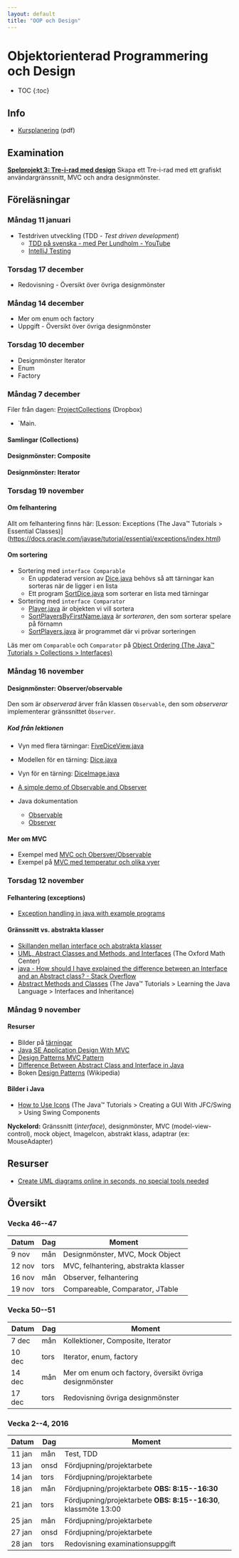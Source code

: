 ```yaml
---
layout: default
title: "OOP och Design"
---
```



Objektorienterad Programmering och Design
=========================================

* TOC
{:toc}

Info
----

* [Kursplanering](kursplanering.pdf) (pdf)


Examination
-----------

**[Spelprojekt 3: Tre-i-rad med design](tre-i-rad-med-design.html)**
Skapa ett Tre-i-rad med ett grafiskt användargränssnitt, MVC och andra designmönster.


Föreläsningar
-------------

### Måndag 11 januari

* Testdriven utveckling (TDD - _Test driven development_)
	* [TDD på svenska - med Per Lundholm - YouTube](https://www.youtube.com/playlist?list=PLqoFX5ooBh55go9izEXd9D4x6jxKCq6ep)
	* [IntelliJ Testing](https://www.jetbrains.com/idea/help/testing.html)


### Torsdag 17 december

* Redovisning - Översikt över övriga designmönster

### Måndag 14 december

* Mer om enum och factory
* Uppgift - Översikt över övriga designmönster

### Torsdag 10 december

* Designmönster Iterator
* Enum
* Factory

### Måndag 7 december

Filer från dagen: [ProjectCollections](https://www.dropbox.com/sh/cggwx9yira90xi9/AACL-wsmYjWL73XlBbd1kYNva?dl=0) (Dropbox)
 - `Main.

#### Samlingar (Collections)

#### Designmönster: Composite

#### Designmönster: Iterator

### Torsdag 19 november

#### Om felhantering

Allt om felhantering finns här: [Lesson: Exceptions (The Java™ Tutorials > Essential Classes)]
(https://docs.oracle.com/javase/tutorial/essential/exceptions/index.html)

#### Om sortering

* Sortering med `interface Comparable`
	* En uppdaterad version av [Dice.java](https://sjk15.slack.com/files/oscar/F0EK8284T/Dice.java) behövs så att tärningar kan sorteras när de ligger i en lista
	* Ett program [SortDice.java](https://sjk15.slack.com/files/oscar/F0ET86M7S/sortdice.java) som sorterar en lista med tärningar
* Sortering med `interface Comparator`
	* [Player.java](https://sjk15.slack.com/files/oscar/F0ET5G3PD/player.java) är objekten vi vill sortera
	* [SortPlayersByFirstName.java](https://sjk15.slack.com/files/oscar/F0ET7LXQB/sortplayersbyfirstname.java) är _sorteraren_, den som sorterar spelare på förnamn
	* [SortPlayers.java](https://sjk15.slack.com/files/oscar/F0ET8SBGS/sortplayers.java) är programmet där vi prövar sorteringen

Läs mer om `Comparable` och `Comparator` på [Object Ordering (The Java™ Tutorials > Collections > Interfaces)](https://docs.oracle.com/javase/tutorial/collections/interfaces/order.html)


### Måndag 16 november

#### Designmönster: Observer/observable

Den som är *observerad* ärver från klassen `Observable`,
den som *observerar* implementerar gränssnittet `Òbserver`.

##### Kod från lektionen 
* Vyn med flera tärningar: [FiveDiceView.java](https://slack-files.com/T093JN6HK-F0EK7G3J7-d53f24af02)
* Modellen för en tärning: [Dice.java](https://slack-files.com/T093JN6HK-F0EK8284T-a2cd0b6a55)
* Vyn för en tärning: [DiceImage.java](https://slack-files.com/T093JN6HK-F0EKAQFB9-8e6f3b5ef6)

* [A simple demo of Observable and Observer](http://www.java2s.com/Code/Java/Design-Pattern/AsimpledemoofObservableandObserver.htm)
* Java dokumentation
	* [Observable](https://docs.oracle.com/javase/7/docs/api/java/util/Observable.html)
	* [Observer](https://docs.oracle.com/javase/7/docs/api/java/util/Observer.html)

#### Mer om MVC
* Exempel med [MVC och Obersver/Observable](http://www.austintek.com/mvc/)
* Exempel på [MVC med temperatur och olika vyer](http://csis.pace.edu/~bergin/mvc/mvcgui.html)

### Torsdag 12 november

#### Felhantering (exceptions)

* [Exception handling in java with example programs](http://beginnersbook.com/2013/04/java-exception-handling/)


#### Gränssnitt vs. abstrakta klasser

* [Skillanden mellan interface och abstrakta klasser](http://www.programmerinterview.com/index.php/java-questions/interface-vs-abstract-class/)
* [UML, Abstract Classes and Methods, and Interfaces](http://www.oxfordmathcenter.com/drupal7/node/35) (The Oxford Math Center)
* [java - How should I have explained the difference between an Interface and an Abstract class? - Stack Overflow](http://stackoverflow.com/questions/18777989/how-should-i-have-explained-the-difference-between-an-interface-and-an-abstract)
* [Abstract Methods and Classes](https://docs.oracle.com/javase/tutorial/java/IandI/abstract.html)  (The Java™ Tutorials > Learning the Java Language > Interfaces and Inheritance)



### Måndag 9 november

#### Resurser

* Bilder på [tärningar](https://www.dropbox.com/sh/2xyjvfmzaxpyhn6/AAD5Fng2UOlxhNNOOjJnYhzCa?dl=0)
* [Java SE Application Design With MVC](http://www.oracle.com/technetwork/articles/javase/mvc-136693.html)
* [Design Patterns MVC Pattern](http://www.tutorialspoint.com/design_pattern/mvc_pattern.htm)
* [Difference Between Abstract Class and Interface in Java](http://beginnersbook.com/2013/05/abstract-class-vs-interface-in-java/)
* Boken [Design Patterns](https://en.wikipedia.org/wiki/Design_Patterns) (Wikipedia)



#### Bilder i Java

* [How to Use Icons](https://docs.oracle.com/javase/tutorial/uiswing/components/icon.html) (The Java™ Tutorials > Creating a GUI With JFC/Swing > Using Swing Components


**Nyckelord:** Gränssnitt (_interface_), designmönster, MVC (model-view-control), mock object, ImageIcon, abstrakt klass, adaptrar (ex: MouseAdapter)

Resurser
--------

* [Create UML diagrams online in seconds, no special tools needed](http://yuml.me/diagram/scruffy/class/draw)

Översikt
--------

### Vecka 46--47

Datum  | Dag | Moment
-------|-----|--------------
9 nov  | mån  | Designmönster, MVC, Mock Object
12 nov | tors | MVC, felhantering, abstrakta klasser
16 nov | mån  | Observer, felhantering
19 nov | tors | Compareable, Comparator, JTable 


### Vecka 50--51

Datum  | Dag | Moment
-------|-----|--------------
7 dec  | mån  | Kollektioner, Composite, Iterator
10 dec | tors | Iterator, enum, factory
14 dec | mån  | Mer om enum och factory, översikt övriga designmönster 
17 dec | tors | Redovisning övriga designmönster


### Vecka 2--4, 2016

Datum  | Dag | Moment
-------|-----|--------------
11 jan | mån  | Test, TDD
13 jan | onsd | Fördjupning/projektarbete
14 jan | tors | Fördjupning/projektarbete
18 jan | mån  | Fördjupning/projektarbete **OBS: 8:15--16:30**
21 jan | tors | Fördjupning/projektarbete **OBS: 8:15--16:30**, klassmöte 13:00
25 jan | mån  | Fördjupning/projektarbete
27 jan | onsd | Fördjupning/projektarbete
28 jan | tors | Redovisning examinationsuppgift
